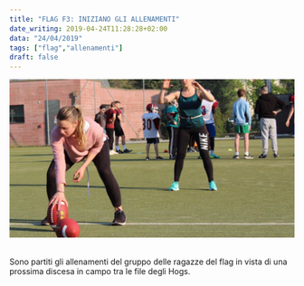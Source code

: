 ```yaml
---
title: "FLAG F3: INIZIANO GLI ALLENAMENTI"
date_writing: 2019-04-24T11:28:28+02:00
data: "24/04/2019"
tags: ["flag","allenamenti"]
draft: false
---
```

<center>
<img class="articolo" src="../img/2019/flagf3.jpg">
</center>

<br/>  

Sono partiti gli allenamenti del gruppo delle ragazze del flag in vista di una prossima discesa in campo tra le file degli Hogs.